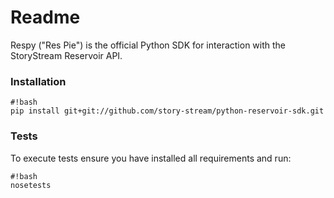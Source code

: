 # Readme #

Respy ("Res Pie") is the official Python SDK for interaction with the StoryStream Reservoir API.

### Installation ###

```
#!bash
pip install git+git://github.com/story-stream/python-reservoir-sdk.git
```


### Tests ###

To execute tests ensure you have installed all requirements and run:

```
#!bash
nosetests
```